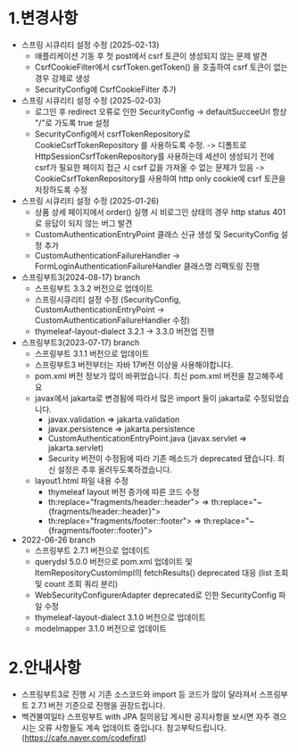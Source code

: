 # 1.변경사항
- 스프링 시큐리티 설정 수정 (2025-02-13)
  - 애플리케이션 기동 후 첫 post에서 csrf 토큰이 생성되지 않는 문제 발견
  - CsrfCookieFilter에서 csrfToken.getToken() 을 호출하여 csrf 토큰이 없는 경우 강제로 생성
  - SecurityConfig에 CsrfCookieFilter 추가
- 스프링 시큐리티 설정 수정 (2025-02-03)
  - 로그인 후 redirect 오류로 인한 SecurityConfig -> defaultSucceeUrl 항상 "/"로 가도록 true 설정 
  - SecurityConfig에서 csrfTokenRepository로 CookieCsrfTokenRepository 를 사용하도록 수정. 
    -> 디폴트로 HttpSessionCsrfTokenRepository를 사용하는데 세션이 생성되기 전에 csrf가 필요한 페이지 접근 시 csrf 값을 가져올 수 없는 문제가 있음
    -> CookieCsrfTokenRepository를 사용하여 http only cookie에 csrf 토큰을 저장하도록 수정 
- 스프링 시큐리티 설정 수정 (2025-01-26)
  - 상품 상세 페이지에서 order() 실행 시 비로그인 상태의 경우 http status 401로 응답이 되지 않는 버그 발견
  - CustomAuthenticationEntryPoint 클래스 신규 생성 및 SecurityConfig 설정 추가
  - CustomAuthenticationFailureHandler -> FormLoginAuthenticationFailureHandler 클래스명 리팩토링 진행
- 스프링부트3(2024-08-17) branch
  - 스프링부트 3.3.2 버전으로 업데이트
  - 스프링시큐리티 설정 수정 (SecurityConfig, CustomAuthenticationEntryPoint -> CustomAuthenticationFailureHandler 수정)
  - thymeleaf-layout-dialect 3.2.1 -> 3.3.0 버전업 진행
- 스프링부트3(2023-07-17) branch
  - 스프링부트 3.1.1 버전으로 업데이트
  - 스프링부트3 버전부터는 자바 17버전 이상을 사용해야합니다.
  - pom.xml 버전 정보가 많이 바뀌었습니다. 최신 pom.xml 버전을 참고해주세요
  - javax에서 jakarta로 변경됨에 따라서 많은 import 들이 jakarta로 수정되었습니다.
    - javax.validation => jakarta.validation
    - javax.persistence => jakarta.persistence
    - CustomAuthenticationEntryPoint.java (javax.servlet => jakarta.servlet)
    - Security 버전이 수정됨에 따라 기존 메소드가 deprecated 됐습니다. 최신 설정은 추후 올려두도록하겠습니다.
  - layout1.html 파일 내용 수정
    - thymeleaf layout 버전 증가에 따른 코드 수정 
    - th:replace="fragments/header::header">   =>   th:replace="~{fragments/header::header}">
    - th:replace="fragments/footer::footer">   =>   th:replace="~{fragments/footer::footer}">
- 2022-06-26 branch 
   - 스프링부트 2.7.1 버전으로 업데이트
   - querydsl 5.0.0 버전으로 pom.xml 업데이트 및 ItemRepositoryCustomImpl의 fetchResults() deprecated 대응
     (list 조회 및 count 조회 쿼리 분리)
   - WebSecurityConfigurerAdapter deprecated로 인한 SecurityConfig 파일 수정
   - thymeleaf-layout-dialect 3.1.0 버전으로 업데이트
   - modelmapper 3.1.0 버전으로 업데이트
  
# 2.안내사항
 - 스프링부트3로 진행 시 기존 소스코드와 import 등 코드가 많이 달라져서 스프링부트 2.7.1 버전 기준으로 진행을 권장드립니다.
 - 백견불여일타 스프링부트 with JPA 질의응답 게시판 공지사항을 보시면 자주 겪으시는 오류 사항들도 계속 업데이트 중입니다. 참고부탁드립니다. (https://cafe.naver.com/codefirst)
